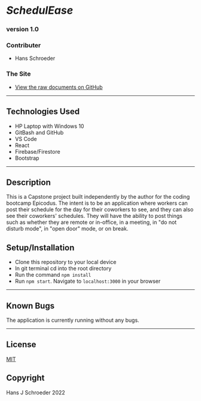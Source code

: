 # _SchedulEase_
### version 1.0

### Contributer
* Hans Schroeder

### The Site
* [View the raw documents on GitHub](https://github.com/hajschroeder/office-scheduler)
---

## Technologies Used
* HP Laptop with Windows 10
* GitBash and GitHub
* VS Code
* React
* Firebase/Firestore
* Bootstrap


---

## Description

This is a Capstone project built independently by the author for the coding bootcamp Epicodus. The intent is to be an application where workers can post their schedule for the day for their coworkers to see, and they can also see their coworkers' schedules. They will have the ability to post things such as whether they are remote or in-office, in a meeting, in "do not disturb mode", in "open door" mode, or on break. 
## Setup/Installation

* Clone this repository to your local device
* In git terminal cd into the root directory
* Run the command `npm install`
* Run `npm start`. Navigate to `localhost:3000` in your browser




___

## Known Bugs
The application is currently running without any bugs. 



---

## License 
[MIT](https://choosealicense.com/licenses/mit/)

## Copyright
Hans J Schroeder 2022
